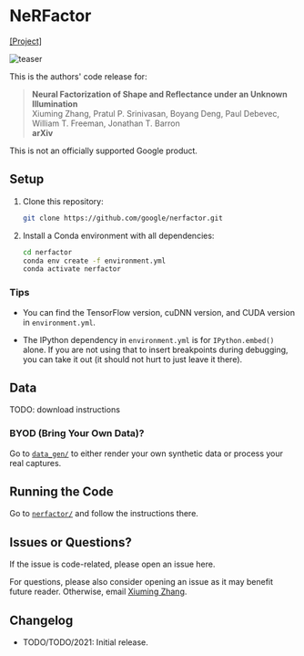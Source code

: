 # NeRFactor

[[Project]](http://nerfactor.csail.mit.edu/)

![teaser](assets/teaser.png)

This is the authors' code release for:
> **Neural Factorization of Shape and Reflectance under an Unknown Illumination**  
> Xiuming Zhang, Pratul P. Srinivasan, Boyang Deng, Paul Debevec, William T. Freeman, Jonathan T. Barron  
> **arXiv**

This is not an officially supported Google product.


## Setup

1. Clone this repository:
    ```bash
    git clone https://github.com/google/nerfactor.git
    ```

1. Install a Conda environment with all dependencies:
    ```bash
    cd nerfactor
    conda env create -f environment.yml
    conda activate nerfactor
    ```

### Tips

* You can find the TensorFlow version, cuDNN version, and CUDA version in
  `environment.yml`.

* The IPython dependency in `environment.yml` is for `IPython.embed()` alone.
  If you are not using that to insert breakpoints during debugging, you can
  take it out (it should not hurt to just leave it there).


## Data

TODO: download instructions

### BYOD (Bring Your Own Data)?

Go to [`data_gen/`](./data_gen) to either render your own synthetic data or
process your real captures.


## Running the Code

Go to [`nerfactor/`](./nerfactor) and follow the instructions there.


## Issues or Questions?

If the issue is code-related, please open an issue here.

For questions, please also consider opening an issue as it may benefit future
reader. Otherwise, email [Xiuming Zhang](http://people.csail.mit.edu/xiuming).


## Changelog

* TODO/TODO/2021: Initial release.
